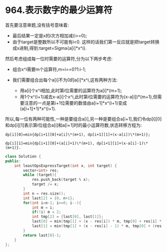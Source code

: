 # 964.表示数字的最少运算符

首先要注意审题,没有括号意味着:
- 最后结果一定是x的i次方相加减(i>=0);
- 由于target是整数所以不可能有i<0.
这样的话我们第一反应就是把target转换成x进制,得到:target=Sigma{a[i]\*x^i}.

然后考虑组成每一位时需要的运算符,分为以下两步考虑:

- 组合x^i需要m个运算符,m=i==0?1:i-1;

- 我们需要组合出每个a[i]不为0的a[i]\*x^i,这有两种方法:
  - 用a[i]个x^i相加,此时第i位需要的运算符为a[i]\*(m+1);
  - 用1个x^(i+1)减去x-a[i]个x^i,此时第i位需要的运算符为(x-a[i])\*(m+1),但需要注意的一点是第i+1位需要的数值由a[i+1]\*x^(i+1)变成(a[i+1]+1)\*x^(i+1).

所以,每一位有两种可能性,一种是要组合a[i],另一种是要组合a[i+1],我们令dp[i][0]和dp[i][1]表示第i位组合a[i]和a[i+1]时的最小运算符数,状态转移方程为:
```
dp[i][0]=min{dp[i+1][0]+a[i]\*(m+1), dp[i+1][1]+(x-a[i])\*(m+1)};

dp[i][1]=min{dp[i+1][0]+(a[i]+1)\*(m+1), dp[i+1][1]+(x-a[i]-1)\*(m+1)}.
```

```cpp
class Solution {
public:
    int leastOpsExpressTarget(int x, int target) {
        vector<int> res;
        while (target){
            res.push_back(target % x);
            target /= x;
        }
        int n = res.size();
        int last[2] = {0, n+1};
        for(int i=n-1; i>=0; i--){
            int m = i;
            if(!i) m = 2;
            int tmp[2] = {last[0], last[1]};
            last[0] = min(tmp[1] + (x - res[i]) * m, tmp[0] + res[i] * m);
            last[1] = min(tmp[1] + (x - res[i] - 1) * m, tmp[0] + (res[i] + 1) * m);
        }
        return last[0]-1;
    }
};
```
